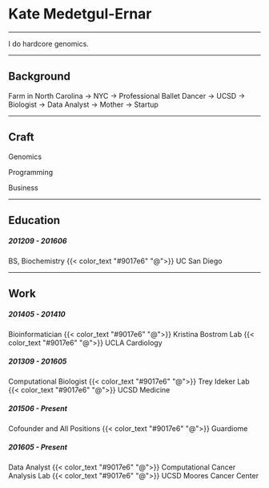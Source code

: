 # Kate Medetgul-Ernar

---

I do hardcore genomics.

---

## Background

Farm in North Carolina &rarr; NYC &rarr; Professional Ballet Dancer &rarr; UCSD &rarr; Biologist &rarr; Data Analyst &rarr; Mother &rarr; Startup

---

## Craft

Genomics

Programming

Business

---

## Education

##### 201209 - 201606

BS, Biochemistry
{{< color_text "#9017e6" "@">}} UC San Diego

---

## Work

##### 201405 - 201410

Bioinformatician {{< color_text "#9017e6" "@">}} Kristina Bostrom Lab {{< color_text "#9017e6" "@">}} UCLA Cardiology

##### 201309 - 201605

Computational Biologist {{< color_text "#9017e6" "@">}} Trey Ideker Lab {{< color_text "#9017e6" "@">}} UCSD Medicine

##### 201506 - Present

Cofounder and All Positions {{< color_text "#9017e6" "@">}} Guardiome

##### 201605 - Present

Data Analyst {{< color_text "#9017e6" "@">}} Computational Cancer Analysis Lab {{< color_text "#9017e6" "@">}} UCSD Moores Cancer Center
